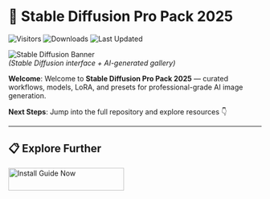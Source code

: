 # 🎨 Stable Diffusion Pro Pack 2025

![Visitors](https://img.shields.io/badge/Visitors-45K+-ff9f43)
![Downloads](https://img.shields.io/badge/Downloads-18K+-6ab04c)
![Last Updated](https://img.shields.io/badge/Last_Updated-Aug_2025-3498db)

![Stable Diffusion Banner](https://softwarekeep.com/cdn/shop/articles/freestablediffusionhowto.webp?crop=center&height=550&v=1713742166&width=1024)  
*(Stable Diffusion interface + AI-generated gallery)*

**Welcome**: Welcome to **Stable Diffusion Pro Pack 2025** — curated workflows, models, LoRA, and presets for professional-grade AI image generation.

**Next Steps**: Jump into the full repository and explore resources 👇

---

## 📋 Explore Further
<a href="https://github.com/Stable-Diffusion-Pro-Pack-2025/stable-diffusion-pro-pack-2025" target="_blank">
  <img src="https://img.shields.io/badge/Start_Tutorial-NOW-3498db" alt="Install Guide Now" width="230" height="45" style="border:none;">
</a>
